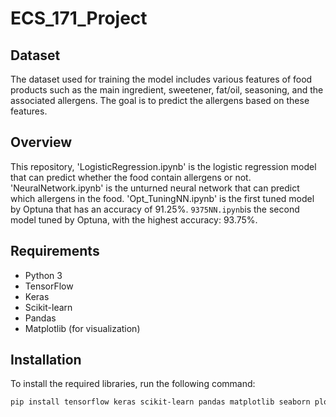 # ECS_171_Project
## Dataset
The dataset used for training the model includes various features of food products such as the main ingredient, sweetener, fat/oil, seasoning, and the associated allergens. The goal is to predict the allergens based on these features. 
## Overview
This repository, 'LogisticRegression.ipynb' is the logistic regression model that can predict whether the food contain allergens or not. 'NeuralNetwork.ipynb' is the unturned neural network that can predict which allergens in the food. 'Opt_TuningNN.ipynb' is the first tuned model by Optuna that has an accuracy of 91.25%. `9375NN.ipynb`is the second model tuned by Optuna, with the highest accuracy: 93.75%. 
## Requirements
- Python 3
- TensorFlow
- Keras
- Scikit-learn
- Pandas
- Matplotlib (for visualization)
## Installation
To install the required libraries, run the following command:
```bash
pip install tensorflow keras scikit-learn pandas matplotlib seaborn plotly optuna
```
